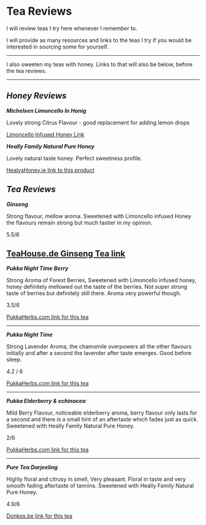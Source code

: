# Tea Reviews

I will review teas I try here whenever I remember to.

I will provide as many resources and links to the teas I try if you would be interested in sourcing some for yourself.

---

I also sweeten my teas with honey.
Links to that will also be below, before the tea reviews.

---

## _Honey Reviews_

**_Michelsen Limoncello In Honig_**

Lovely strong Citrus Flavour - good replacement for adding lemon drops

[Limoncello Infused Honey Link](https://www.michelsen-versand.de/limoncello-in-honig-125g)

**_Heally Family Natural Pure Honey_**

Lovely natural taste honey. Perfect sweetness profile.

[HealysHoney.ie link to this product](https://www.healyshoney.ie/blossom-honey/)

## _Tea Reviews_

**_Ginseng_**

Strong flavour, mellow aroma. Sweetened with Limoncello infused Honey the flavours remain strong but much tastier in my opinion.

5.5/6

## [TeaHouse.de Ginseng Tea link](https://www.teahouse.de/Gruener-Tee/Aromatisiert/GINSENG-natuerl-Aroma::501.html)

**_Pukka Night Time Berry_**

Strong Aroma of Forest Berries, Sweetened with Limoncello infused honey, honey definitely mellowed out the taste of the berries. Not super strong taste of berries but definitely still there. Aroma very powerful though.

3.5/6

[PukkaHerbs.com link for this tea](https://www.pukkaherbs.com/uk/en/products/night-time-berry-tea)

---

**_Pukka Night Time_**

Strong Lavender Aroma, the chamomile overpowers all the other flavours initially and after a second the lavender after taste emerges. Good before sleep.

4.2 / 6

[PukkaHerbs.com link for this tea](https://www.pukkaherbs.com/uk/en/products/night-time-tea)

---

**_Pukka Elderberry & echinacea_**

Mild Berry Flavour, noticeable elderberry aroma, berry flavour only lasts for a second and there is a small hint of an aftertaste which fades just as quick. Sweetened with Heally Family Natural Pure Honey.

2/6

[PukkaHerbs.com link for this tea](https://www.pukkaherbs.com/uk/en/products/elderberry-and-echinacea-tea)

---

**_Pure Tea Darjeeling_**

Highly floral and citrusy in smell, Very pleasant. Floral in taste and very smooth fading aftertaste of tannins. Sweetened with Heally Family Natural Pure Honey.

4.9/6

[Donkos.be link for this tea](https://www.donkos.be/en/pure-tea-black-line/13-darjeeling-5410534160326.html)
